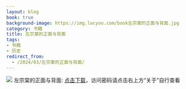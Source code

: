 ```yaml
---
layout: blog
book: true
background-image: https://img.locyoo.com/book左宗棠的正面与背面.jpg
category: 书籍
title: 左宗棠的正面与背面
tags:
- 书籍
- 历史
redirect_from:
  - /2024/03/左宗棠的正面与背面/
---
```

![](https://img.locyoo.com/book左宗棠的正面与背面.jpg)
左宗棠的正面与背面: <a name = "ref1" href="https://url18.ctfile.com/f/50983618-1044607264-82bb60?p=3619">点击下载</a>，访问密码请点击右上方“关于”自行查看